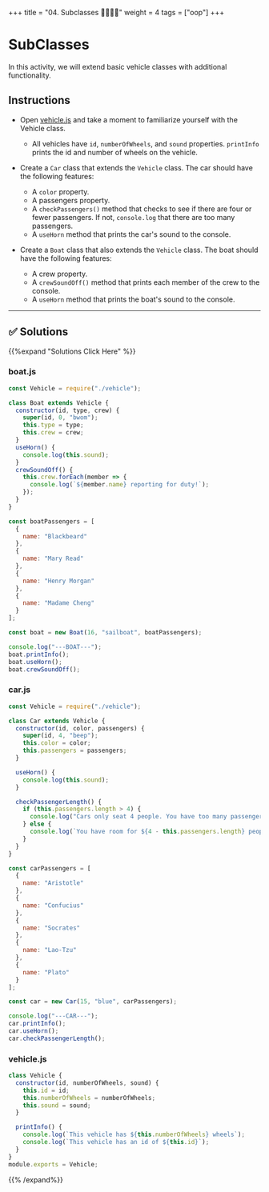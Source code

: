 +++
title = "04. Subclasses 👩‍🎓👨‍🎓"
weight = 4
tags = ["oop"] 
+++

# SubClasses

In this activity, we will extend basic vehicle classes with additional functionality. 

## Instructions

* Open [vehicle.js](starter/vehicle.js) and take a moment to familiarize yourself with the Vehicle class.

  * All vehicles have `id`, `numberOfWheels`, and `sound` properties. `printInfo` prints the id and number of wheels on the vehicle.

* Create a `Car` class that extends the `Vehicle` class. The car should have the following features:
  * A `color` property.
  * A passengers property.
  * A `checkPassengers()` method that checks to see if there are four or fewer passengers. If not, `console.log` that there are too many passengers.
  * A `useHorn` method that prints the car's sound to the console.

* Create a `Boat` class that also extends the `Vehicle` class. The boat should have the following features:
  * A crew property.
  * A `crewSoundOff()` method that prints each member of the crew to the console.
  * A `useHorn` method that prints the boat's sound to the console.

---

## ✅ Solutions 
{{%expand "Solutions Click Here" %}}
### boat.js
```js
const Vehicle = require("./vehicle");

class Boat extends Vehicle {
  constructor(id, type, crew) {
    super(id, 0, "bwom");
    this.type = type;
    this.crew = crew;
  }
  useHorn() {
    console.log(this.sound);
  }
  crewSoundOff() {
    this.crew.forEach(member => {
      console.log(`${member.name} reporting for duty!`);
    });
  }
}

const boatPassengers = [
  {
    name: "Blackbeard"
  },
  {
    name: "Mary Read"
  },
  {
    name: "Henry Morgan"
  },
  {
    name: "Madame Cheng"
  }
];

const boat = new Boat(16, "sailboat", boatPassengers);

console.log("---BOAT---");
boat.printInfo();
boat.useHorn();
boat.crewSoundOff();

```

### car.js
```js
const Vehicle = require("./vehicle");

class Car extends Vehicle {
  constructor(id, color, passengers) {
    super(id, 4, "beep");
    this.color = color;
    this.passengers = passengers;
  }

  useHorn() {
    console.log(this.sound);
  }

  checkPassengerLength() {
    if (this.passengers.length > 4) {
      console.log("Cars only seat 4 people. You have too many passengers!");
    } else {
      console.log(`You have room for ${4 - this.passengers.length} people.`);
    }
  }
}

const carPassengers = [
  {
    name: "Aristotle"
  },
  {
    name: "Confucius"
  },
  {
    name: "Socrates"
  },
  {
    name: "Lao-Tzu"
  },
  {
    name: "Plato"
  }
];

const car = new Car(15, "blue", carPassengers);

console.log("---CAR---");
car.printInfo();
car.useHorn();
car.checkPassengerLength();
```

### vehicle.js
```js
class Vehicle {
  constructor(id, numberOfWheels, sound) {
    this.id = id;
    this.numberOfWheels = numberOfWheels;
    this.sound = sound;
  }

  printInfo() {
    console.log(`This vehicle has ${this.numberOfWheels} wheels`);
    console.log(`This vehicle has an id of ${this.id}`);
  }
}
module.exports = Vehicle;
```
{{% /expand%}}